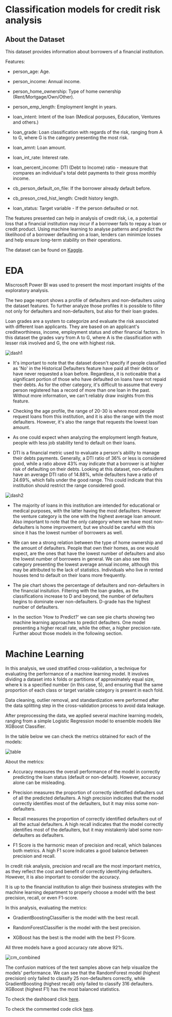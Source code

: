 # Classification models for credit risk analysis

## About the Dataset

This dataset provides information about borrowers of a financial institution.

Features:

* person_age: Age.

* person_income: Annual income.

* person_home_ownership: Type of home ownership (Rent/Mortgage/Own/Other).

* person_emp_length: Employment lenght in years.

* loan_intent: Intent of the loan (Medical porpuses, Education, Ventures and others.)

* loan_grade: Loan classification with regards of the risk, ranging from A to G, where G is the category presenting the most risk.

* loan_amnt: Loan amount.

* loan_int_rate: Interest rate.

* loan_percent_income: DTI (Debt to Income) ratio - measure that compares an individual's total debt payments to their gross monthly income.

* cb_person_default_on_file: If the borrower already default before.

* cb_preson_cred_hist_length: Credit history length.

* loan_status: Target variable - If the person defaulted or not.

The features presented can help in analysis of credit risk, i.e, a potential loss that a financial institution may incur if a borrower fails to repay a loan or credit product. Using machine learning to analyse patterns and predict the likelihood of a borrower defaulting on a loan, lenders can minimize losses and help ensure long-term stability on their operations.


The dataset can be found on [Kaggle](https://www.kaggle.com/datasets/laotse/credit-risk-dataset).

# EDA

Miscrosoft Power BI was used to present the most important insights of the exploratory analysis.

The two page report shows a profile of defaulters and non-defaulters using the dataset features. To further analyze those profiles it is possible to filter not only for defaulters and non-defaulters, but also for their loan grades. 

Loan grades are a system to categorize and evaluate the risk associated with different loan applicants. They are based on an applicant's creditworthiness, income, employment status and other financial factors. In this dataset the grades vary from A to G, where A is the classification with lesser risk involved and G, the one with highest risk. 


![dash1](https://user-images.githubusercontent.com/121902546/221280547-717a55c0-3578-47fd-ad91-6fb6a45db93d.png)


* It's important to note that the dataset doesn't specify if people classified as 'No' in the Historical Defaulters feature have paid all their debts or have never requested a loan before. Regardless, it is noticeable that a significant portion of those who have defaulted on loans have not repaid their debts. As for the other category, it's difficult to assume that every person registered has a record of more than one loan in the past. Without more information, we can't reliably draw insights from this feature.

* Checking the age profile, the range of 20-30 is where most people request loans from this institution, and it is also the range with the most defaulters. However, it's also the range that requests the lowest loan amount.

* As one could expect when analyzing the employment length feature, people with less job stability tend to default on their loans.

* DTI is a financial metric used to evaluate a person's ability to manage their debts payments. Generally, a DTI ratio of 36% or less is considered good, while a ratio above 43% may indicate that a borrower is at higher risk of defaulting on their debts. Looking at this dataset, non-defaulters have an average DTI ratio of 14.88%, while defaulters have a ratio of 24.69%, which falls under the good range. This could indicate that this institution should restrict the range considered good.


![dash2](https://user-images.githubusercontent.com/121902546/221194152-cdf6d951-ca54-4bd9-a21c-e06b3ed94f71.png)

* The majority of loans in this institution are intended for educational or medical purposes, with the latter having the most defaulters. However the venture category is the one with the highest average loan amount. Also important to note that the only category where we have most non-defaulters is home improvement, but we should be careful with this since it has the lowest number of borrowers as well.  

* We can see a strong relation between the type of home ownership and the amount of defaulters. People that own their homes, as one would expect, are the ones that have the lowest number of defaulters and also the lowest number of borrowers in general. We can also see this category presenting the lowest average annual income, although this may be attributed to the lack of statistics. Individuals who live in rented houses tend to default on their loans more frequently.

* The pie chart shows the percentage of defaulters and non-defaulters in the financial insitution. Filtering with the loan grades, as the classifications increase to D and beyond, the number of defaulters begins to dominate over non-defaulters. D-grade has the highest number of defaulters. 

* In the section 'How to Predict?' we can see pie charts showing two machine learning approaches to predict defaulters. One model presenting a higher recall rate, while the other, a higher precision rate. Further about those models in the following section.

# Machine Learning

In this analysis, we used stratified cross-validation, a technique for evaluating the performance of a machine learning model. It involves dividing a dataset into k folds or partitions of approximately equal size, where k is a specified number (in this case, 5), and ensuring that the same proportion of each class or target variable category is present in each fold.

Data cleaning, outlier removal, and standardization were performed after the data splitting step in the cross-validation process to avoid data leakage.

After preprocessing the data, we applied several machine learning models, ranging from a simple Logistic Regression model to ensemble models like XGBoost Classifier.

In the table below we can check the metrics obtained for each of the models: 

![table](https://user-images.githubusercontent.com/121902546/221022436-aac16929-b8da-4301-aa8f-654f5448f9e8.png)

About the metrics:

* Accuracy measures the overall performance of the model in correctly predicting the loan status (default or non-default). However, accuracy alone can be misleading.

* Precision measures the proportion of correctly identified defaulters out of all the predicted defaulters. A high precision indicates that the model correctly identifies most of the defaulters, but it may miss some non-defaulters.

* Recall measures the proportion of correctly identified defaulters out of all the actual defaulters. A high recall indicates that the model correctly identifies most of the defaulters, but it may mistakenly label some non-defaulters as defaulters.

* F1 Score is the harmonic mean of precision and recall, which balances both metrics. A high F1 score indicates a good balance between precision and recall.

In credit risk analysis, precision and recall are the most important metrics, as they reflect the cost and benefit of correctly identifying defaulters. However, it is also important to consider the accuracy. 

It is up to the financial institution to align their business strategies with the machine learning department to properly choose a model with the best precision, recall, or even F1-score.

In this analysis, evaluating the metrics:

* GradientBoostingClassifier is the model with the best recall.

* RandomForestClassifier is the model with the best precision.

* XGBoost has the best is the model with the best F1-Score.

All three models have a good accuracy rate above 92%.

![cm_combined](https://user-images.githubusercontent.com/121902546/221022437-906c7154-2c0c-4385-b59d-4c505c8e595a.png)

The confusion matrices of the test samples above can help visualize the models' performance. We can see that the RandomForest model (highest precision) only failed to classify 25 non-defaulters correctly, while GradientBoosting (highest recall) only failed to classify 316 defaulters. XGBoost (highest F1) has the most balanced statistics.

To check the dashboard click [here](https://app.powerbi.com/view?r=eyJrIjoiYzRlNzVkYzQtN2JlOC00MTJkLTk2YTYtNzUzNTY2NjJjN2E0IiwidCI6IjJjOTUwZWUxLWY4ZWYtNDY1MS05ZmRiLTIwZjRjNjk0ZTAzYyJ9).

To check the commented code click [here](ML_Credit_Risk.ipynb).
